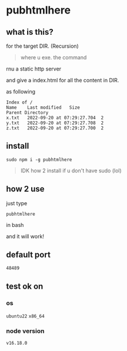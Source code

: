 # pubhtmlhere

## what is this?

for the target DIR. (Recursion)
> where u exe. the command

rnu a static http server

and give a index.html for all the content in DIR.

as following

```
Index of /
Name	Last modified	Size
Parent Directory		
x.txt	2022-09-20 at 07:29:27.704	2
y.txt	2022-09-20 at 07:29:27.708	2
z.txt	2022-09-20 at 07:29:27.700	2
```

## install

```bash=
sudo npm i -g pubhtmlhere
```

> IDK how 2 install if u don't have sudo (lol)

## how 2 use

just type

```
pubhtmlhere
```

in bash

and it will work!

## default port

`48489`

## test ok on

### os

`ubuntu22`
`x86_64`

### node version

`v16.18.0`
